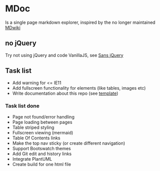 # MDoc
Is a single page markdown explorer, inspired by the no longer maintained [MDwiki](http://dynalon.github.io/mdwiki/#!index.md)


## no jQuery
Try not using jQuery and code VanillaJS, see [Sans jQuery](https://gist.github.com/joyrexus/7307312)

## Task list
- Add warning for <= IE11
- Add fullscreen functionality for elements (like tables, images etc)
- Write documentation about this repo (see [template](https://gist.github.com/PurpleBooth/109311bb0361f32d87a2))



### Task list done
- Page not found/error handling
- Page loading between pages
- Table striped styling
- Fullscreen viewing (mermaid)
- Table Of Contents links
- Make the top nav sticky (or create different navigation)
- Support Bootswatch themes
- Add Git edit and history links
- Integrate PlantUML
- Create build for one html file
